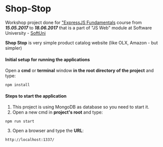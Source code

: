 # Shop-Stop
Workshop project done for ["ExpressJS Fundamentals](https://softuni.bg/trainings/1642/expressjs-fundamentals-may-2017/internal) course from ***15.05.2017*** to ***18.06.2017*** that is a part of "JS Web" module at Software University - [SoftUni](https://softuni.bg/)

**Shop Stop** is very simple product catalog website (like OLX, Amazon - but simpler)

#### Initial setup for running the applications
 Open a **cmd** or **terminal** window **in the root directory of the project** and type:
 ```
npm install
```

#### Steps to start the application
1. This project is using MongoDB as database so you need to start it.
2. Open a new cmd in **project's root** and type:
```
npm run start
```
3. Open a browser and type the **URL**:
```
http://localhost:1337/
```